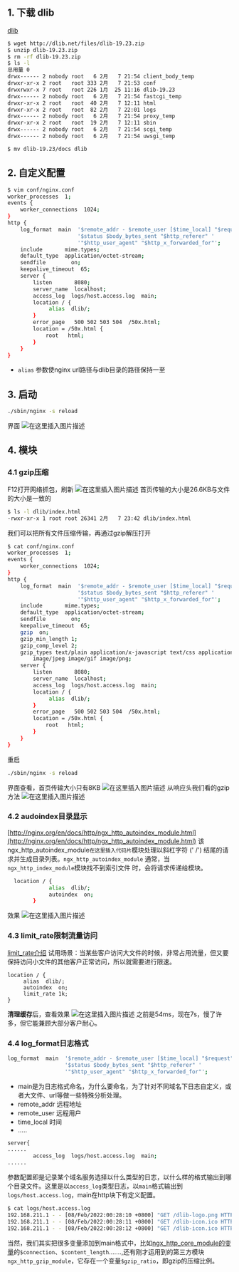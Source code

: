 

## 1. 下载 dlib
[dlib](http://dlib.net/)
```bash
$ wget http://dlib.net/files/dlib-19.23.zip
$ unzip dlib-19.23.zip
$ rm -rf dlib-19.23.zip
$ ls -l
总用量 0
drwx------ 2 nobody root   6 2月   7 21:54 client_body_temp
drwxr-xr-x 2 root   root 333 2月   7 21:53 conf
drwxrwxr-x 7 root   root 226 1月  25 11:16 dlib-19.23
drwx------ 2 nobody root   6 2月   7 21:54 fastcgi_temp
drwxr-xr-x 2 root   root  40 2月   7 12:11 html
drwxr-xr-x 2 root   root  82 2月   7 22:01 logs
drwx------ 2 nobody root   6 2月   7 21:54 proxy_temp
drwxr-xr-x 2 root   root  19 2月   7 12:11 sbin
drwx------ 2 nobody root   6 2月   7 21:54 scgi_temp
drwx------ 2 nobody root   6 2月   7 21:54 uwsgi_temp

$ mv dlib-19.23/docs dlib

```
##  2. 自定义配置

```bash
$ vim conf/nginx.conf
worker_processes  1;
events {
    worker_connections  1024;
}
http {
    log_format  main  '$remote_addr - $remote_user [$time_local] "$request" '
                      '$status $body_bytes_sent "$http_referer" '
                      '"$http_user_agent" "$http_x_forwarded_for"';
    include       mime.types;
    default_type  application/octet-stream;
    sendfile        on;
    keepalive_timeout  65;
    server {
        listen       8080;
        server_name  localhost;
        access_log  logs/host.access.log  main;
        location / {
             alias  dlib/;
        }
        error_page   500 502 503 504  /50x.html;
        location = /50x.html {
            root   html;
        }
    }
}

```

 - `alias` 参数使nginx url路径与dlib目录的路径保持一至

## 3. 启动

```bash
./sbin/nginx -s reload
```
界面
![在这里插入图片描述](https://img-blog.csdnimg.cn/e1af598a07f0402fae03ce8be657ad9c.png)
##  4. 模块
### 4.1 gzip压缩

F12打开网络抓包，刷新
![在这里插入图片描述](https://img-blog.csdnimg.cn/c85f7781d87648cdaab381632f0fb904.png)
首页传输的大小是26.6KB与文件的大小是一致的

```bash
$ ls -l dlib/index.html
-rwxr-xr-x 1 root root 26341 2月   7 23:42 dlib/index.html
```
我们可以把所有文件压缩传输，再通过gzip解压打开

```bash
$ cat conf/nginx.conf
worker_processes  1;
events {
    worker_connections  1024;
}
http {
    log_format  main  '$remote_addr - $remote_user [$time_local] "$request" '
                      '$status $body_bytes_sent "$http_referer" '
                      '"$http_user_agent" "$http_x_forwarded_for"';
    include       mime.types;
    default_type  application/octet-stream;
    sendfile        on;
    keepalive_timeout  65;
    gzip  on;
    gzip_min_length 1;
    gzip_comp_level 2;
    gzip_types text/plain application/x-javascript text/css application/xml text/javascript application/x-httpd-php
        image/jpeg image/gif image/png;
    server {
        listen       8080;
        server_name  localhost;
        access_log  logs/host.access.log  main;
        location / {
             alias  dlib/;
        }
        error_page   500 502 503 504  /50x.html;
        location = /50x.html {
            root   html;
        }
    }
}
```
重启
```bash
./sbin/nginx -s reload
```

界面查看，首页传输大小只有8KB
![在这里插入图片描述](https://img-blog.csdnimg.cn/94eb7bfab79b4661aa7f9a7263965de4.png)
从响应头我们看的gzip方法
![在这里插入图片描述](https://img-blog.csdnimg.cn/867baf61974b4a6da148992f5e445a73.png)

###  4.2 audoindex目录显示
[http://nginx.org/en/docs/http/ngx_http_autoindex_module.html](http://nginx.org/en/docs/http/ngx_http_autoindex_module.html)
该ngx_http_autoindex_module`在这里插入代码片`模块处理以斜杠字符 (' /') 结尾的请求并生成目录列表。`ngx_http_autoindex_module` 通常，当 `ngx_http_index_module`模块找不到索引文件 时，会将请求传递给模块。

```bash
  location / {
             alias  dlib/;
             autoindex  on;
        }
```
效果
![在这里插入图片描述](https://img-blog.csdnimg.cn/590c9acfcea84b3bad20b0ca0aa9cdbc.png)
### 4.3 limit_rate限制流量访问
[limit_rate介绍](http://nginx.org/en/docs/http/ngx_http_core_module.html#limit_rate)
试用场景：当某些客户访问大文件的时候，非常占用流量，但又要保持访问小文件的其他客户正常访问，所以就需要进行限速。

    location / {
         alias  dlib/;
         autoindex  on;
         limit_rate 1k;
    }

**清理缓存**后，查看效果
![在这里插入图片描述](https://img-blog.csdnimg.cn/8b3692cd8791403cb7b0d7bf6ed2e5c7.png)
之前是54ms，现在7s，慢了许多，但它能兼顾大部分客户耐心。

### 4.4  log_format日志格式

```bash
log_format  main  '$remote_addr - $remote_user [$time_local] "$request" '
                  '$status $body_bytes_sent "$http_referer" '
                  '"$http_user_agent" "$http_x_forwarded_for"';
```

 - main是为日志格式命名，为什么要命名，为了针对不同域名下日志自定义，或者大文件、url等做一些特殊分析处理。
 - remote_addr  远程地址
 - remote_user  远程用户
 - time_local  时间
 - .....

```bash
server{
......
        access_log  logs/host.access.log  main;
......
```
参数配置即是记录某个域名服务选择以什么类型的日志，以什么样的格式输出到哪个目录文件。这里是以`access_log`类型日志，以`main`格式输出到`logs/host.access.log`，main在http块下有定义配置。

```bash
$ cat logs/host.access.log
192.168.211.1 - - [08/Feb/2022:00:28:10 +0800] "GET /dlib-logo.png HTTP/1.1" 200 5742 "http://192.168.211.100:8080/" "Mozilla/5.0 (Windows NT 10.0; Win64; x64) AppleWebKit/537.36 (KHTML, like Gecko) Chrome/97.0.4692.99 Safari/537.36" "-"
192.168.211.1 - - [08/Feb/2022:00:28:11 +0800] "GET /dlib-icon.ico HTTP/1.1" 200 1150 "http://192.168.211.100:8080/" "Mozilla/5.0 (Windows NT 10.0; Win64; x64) AppleWebKit/537.36 (KHTML, like Gecko) Chrome/97.0.4692.99 Safari/537.36" "-"
192.168.211.1 - - [08/Feb/2022:00:28:12 +0800] "GET /dlib-icon.ico HTTP/1.1" 200 1150 "http://192.168.211.100:8080/" "Mozilla/5.0 (Windows NT 10.0; Win64; x64) AppleWebKit/537.36 (KHTML, like Gecko) Chrome/97.0.4692.99 Safari/537.36" "-"
```
当然，我们其实把很多变量添加到main格式中，比如[ngx_http_core_module的变量](http://nginx.org/en/docs/http/ngx_http_core_module.html#variables)的`$connection`、`$content_length`.......,还有刚才运用到的第三方模块`ngx_http_gzip_module`，它存在一个变量`$gzip_ratio`，即gzip的压缩比例。
